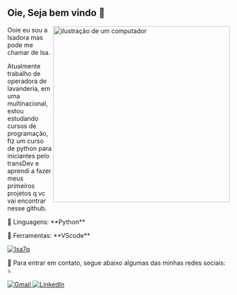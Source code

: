 ## Oie, Seja bem vindo 👋
<img src="https://raw.githubusercontent.com/MicaelliMedeiros/micaellimedeiros/master/image/computer-illustration.png" alt="ilustração de um computador" min-width="400px" max-width="400px" width="400px" align="right">

<p align="left"> 
  Ooie eu sou a Isadora mas pode me chamar de Isa.
  
  Atualmente trabalho de operadora de lavanderia, em uma multinacional,
  estou estudando cursos de programação,
  fiz um curso de python para iniciantes pelo transDev e aprendi a fazer meus primeiros
  projetos q vc vai encontrar nesse github.
</p>

<p align="left">
  🦄 Linguagens: **Python**
</p>

<p align="left">
  💼 Ferramentas: **VScode**
</p>

[![Isa7q](https://github-readme-stats.vercel.app/api/top-langs/?username=Isa7q&layout=compact)](https://github.com/anuraghazra/github-readme-stats)

<p align="left">
  💌 Para entrar em contato, segue abaixo algumas das minhas redes sociais: ⤵️
</p>

<p align="left">
  <a href="mailto:isa7qcontatodev@gmail.com" title="Gmail">
    <img src="https://img.shields.io/badge/-Gmail-FF0000?style=flat-square&labelColor=FF0000&logo=gmail&logoColor=white" alt="Gmail"/>
  </a>
  <a href="https://www.linkedin.com/in/isa7q/" title="LinkedIn">
    <img src="https://img.shields.io/badge/-Linkedin-0e76a8?style=flat-square&logo=Linkedin&logoColor=white" alt="LinkedIn"/>
  </a>
</p>
